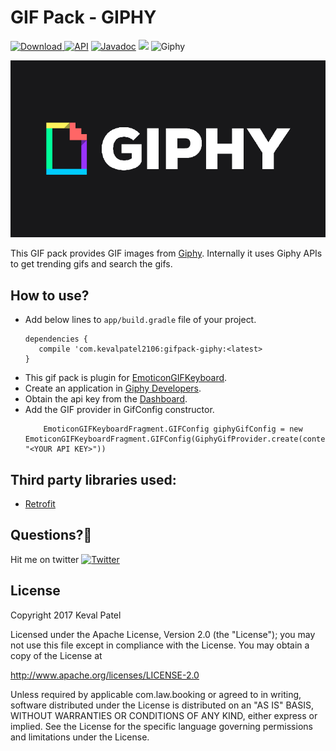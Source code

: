 # GIF Pack - GIPHY
[ ![Download](https://api.bintray.com/packages/kevalpatel2106/EmoticonGIFKeyboard/gifpack-giphy/images/download.svg) ](https://bintray.com/kevalpatel2106/EmoticonGIFKeyboard/gifpack-giphy/_latestVersion) [![API](https://img.shields.io/badge/API-16%2B-orange.svg?style=flat)](https://android-arsenal.com/api?level=16) [![Javadoc](https://img.shields.io/badge/Javadoc-EmoticonGIFKeyboard-blue.svg)](http://kevalpatel2106.github.io/EmoticonGIFKeyboard) <a href="https://www.paypal.me/kevalpatel2106"> <img src="https://img.shields.io/badge/paypal-donate-yellow.svg" /></a> ![Giphy](https://img.shields.io/badge/GIF%20Service-Giphy-orange.svg)

![Giphy Banner](/gifpack-giphy/art/giphyseriesc.gif)

This GIF pack provides GIF images from [Giphy](https://giphy.com/). Internally it uses Giphy APIs to get trending gifs and search the gifs.


## How to use?
- Add below lines to `app/build.gradle` file of your project.
    ```
    dependencies {
       compile 'com.kevalpatel2106:gifpack-giphy:<latest>
    }
    ```
- This gif pack is plugin for [EmoticonGIFKeyboard](https://github.com/kevalpatel2106/EmoticonGIFKeyboard).
- Create an application in [Giphy Developers](https://developers.giphy.com/).
- Obtain the api key from the [Dashboard](https://developers.giphy.com/dashboard).
- Add the GIF provider in GifConfig constructor.
  ```
      EmoticonGIFKeyboardFragment.GIFConfig giphyGifConfig = new EmoticonGIFKeyboardFragment.GIFConfig(GiphyGifProvider.create(context, "<YOUR API KEY>"))
  ```


## Third party libraries used:
- [Retrofit](http://square.github.io/retrofit/)


## Questions?🤔
Hit me on twitter [![Twitter](https://img.shields.io/badge/Twitter-@kevalpatel2106-blue.svg?style=flat)](https://twitter.com/kevalpatel2106)


## License
Copyright 2017 Keval Patel

Licensed under the Apache License, Version 2.0 (the "License"); you may not use this file except in compliance with the License. You may obtain a copy of the License at

http://www.apache.org/licenses/LICENSE-2.0

Unless required by applicable com.law.booking or agreed to in writing, software distributed under the License is distributed on an "AS IS" BASIS, WITHOUT WARRANTIES OR CONDITIONS OF ANY KIND, either express or implied. See the License for the specific language governing permissions and limitations under the License.
